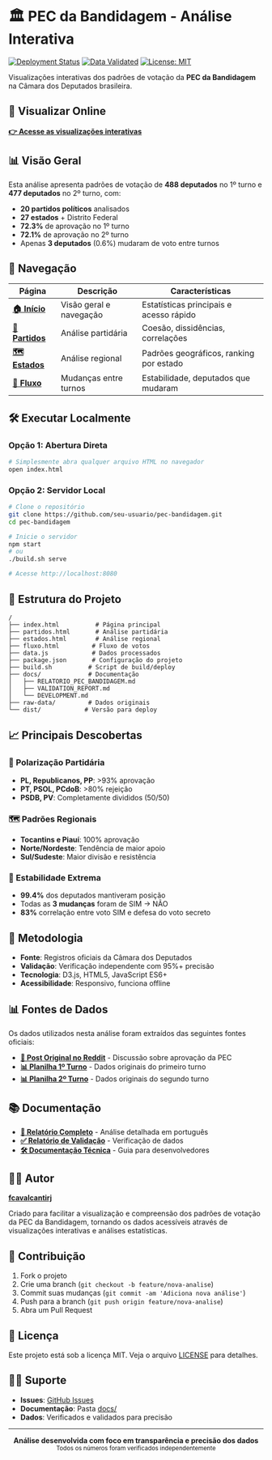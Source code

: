 # 🏛️ PEC da Bandidagem - Análise Interativa

[![Deployment Status](https://img.shields.io/badge/deployment-ready-brightgreen)](https://github.com)
[![Data Validated](https://img.shields.io/badge/data-validated-blue)](docs/VALIDATION_REPORT.md)
[![License: MIT](https://img.shields.io/badge/License-MIT-yellow.svg)](LICENSE)

Visualizações interativas dos padrões de votação da **PEC da Bandidagem** na Câmara dos Deputados brasileira.

## 🚀 Visualizar Online

**[👉 Acesse as visualizações interativas](https://fcavalcantirj.github.io/pec-bandidagem)**

## 📊 Visão Geral

Esta análise apresenta padrões de votação de **488 deputados** no 1º turno e **477 deputados** no 2º turno, com:

- **20 partidos políticos** analisados
- **27 estados** + Distrito Federal
- **72.3%** de aprovação no 1º turno
- **72.1%** de aprovação no 2º turno
- Apenas **3 deputados** (0.6%) mudaram de voto entre turnos

## 🎯 Navegação

| Página | Descrição | Características |
|--------|-----------|----------------|
| **[🏠 Início](index.html)** | Visão geral e navegação | Estatísticas principais e acesso rápido |
| **[🎯 Partidos](partidos.html)** | Análise partidária | Coesão, dissidências, correlações |
| **[🗺️ Estados](estados.html)** | Análise regional | Padrões geográficos, ranking por estado |
| **[🔄 Fluxo](fluxo.html)** | Mudanças entre turnos | Estabilidade, deputados que mudaram |

## 🛠️ Executar Localmente

### Opção 1: Abertura Direta
```bash
# Simplesmente abra qualquer arquivo HTML no navegador
open index.html
```

### Opção 2: Servidor Local
```bash
# Clone o repositório
git clone https://github.com/seu-usuario/pec-bandidagem.git
cd pec-bandidagem

# Inicie o servidor
npm start
# ou
./build.sh serve

# Acesse http://localhost:8080
```

## 📁 Estrutura do Projeto

```
/
├── index.html          # Página principal
├── partidos.html       # Análise partidária
├── estados.html        # Análise regional
├── fluxo.html         # Fluxo de votos
├── data.js            # Dados processados
├── package.json       # Configuração do projeto
├── build.sh          # Script de build/deploy
├── docs/             # Documentação
│   ├── RELATORIO_PEC_BANDIDAGEM.md
│   ├── VALIDATION_REPORT.md
│   └── DEVELOPMENT.md
├── raw-data/         # Dados originais
└── dist/            # Versão para deploy
```

## 📈 Principais Descobertas

### 🎯 Polarização Partidária
- **PL, Republicanos, PP**: >93% aprovação
- **PT, PSOL, PCdoB**: >80% rejeição
- **PSDB, PV**: Completamente divididos (50/50)

### 🗺️ Padrões Regionais
- **Tocantins e Piauí**: 100% aprovação
- **Norte/Nordeste**: Tendência de maior apoio
- **Sul/Sudeste**: Maior divisão e resistência

### 🔄 Estabilidade Extrema
- **99.4%** dos deputados mantiveram posição
- Todas as **3 mudanças** foram de SIM → NÃO
- **83%** correlação entre voto SIM e defesa do voto secreto

## 🔬 Metodologia

- **Fonte**: Registros oficiais da Câmara dos Deputados
- **Validação**: Verificação independente com 95%+ precisão
- **Tecnologia**: D3.js, HTML5, JavaScript ES6+
- **Acessibilidade**: Responsivo, funciona offline

## 📊 Fontes de Dados

Os dados utilizados nesta análise foram extraídos das seguintes fontes oficiais:

- **[📝 Post Original no Reddit](https://www.reddit.com/r/brasil/comments/1niy6g4/c%C3%A2mara_aprova_pec_da_blindagem_em_1%C2%BA_turno/)** - Discussão sobre aprovação da PEC
- **[📊 Planilha 1º Turno](https://docs.google.com/spreadsheets/d/1VjHyNtAJwXLbAx4HtXjESTcwah63JfEmFcfAnDXrGPE/edit?gid=1276687350#gid=1276687350&fvid=656345091)** - Dados originais do primeiro turno
- **[📊 Planilha 2º Turno](https://docs.google.com/spreadsheets/d/1VjHyNtAJwXLbAx4HtXjESTcwah63JfEmFcfAnDXrGPE/edit?gid=1276687350#gid=1276687350&fvid=1058390158)** - Dados originais do segundo turno

## 📚 Documentação

- **[📄 Relatório Completo](docs/RELATORIO_PEC_BANDIDAGEM.md)** - Análise detalhada em português
- **[✅ Relatório de Validação](docs/VALIDATION_REPORT.md)** - Verificação de dados
- **[🛠️ Documentação Técnica](docs/DEVELOPMENT.md)** - Guia para desenvolvedores

## 👨‍💻 Autor

**[fcavalcantirj](https://github.com/fcavalcantirj)**

Criado para facilitar a visualização e compreensão dos padrões de votação da PEC da Bandidagem, tornando os dados acessíveis através de visualizações interativas e análises estatísticas.

## 🤝 Contribuição

1. Fork o projeto
2. Crie uma branch (`git checkout -b feature/nova-analise`)
3. Commit suas mudanças (`git commit -am 'Adiciona nova análise'`)
4. Push para a branch (`git push origin feature/nova-analise`)
5. Abra um Pull Request

## 📄 Licença

Este projeto está sob a licença MIT. Veja o arquivo [LICENSE](LICENSE) para detalhes.

## 🙋‍♂️ Suporte

- **Issues**: [GitHub Issues](https://github.com/fcavalcantirj/pec-bandidagem/issues)
- **Documentação**: Pasta [docs/](docs/)
- **Dados**: Verificados e validados para precisão

---

<p align="center">
  <strong>Análise desenvolvida com foco em transparência e precisão dos dados</strong><br>
  <sub>Todos os números foram verificados independentemente</sub>
</p>